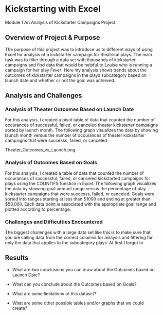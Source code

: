 # Kickstarting with Excel
Module 1 An Analysis of Kickstarter Campaigns Project

## Overview of Project & Purpose
The purpose of this project was to introduce us to different ways of using Excel for analysis of a kickstarter campaign for theatrical plays. The main task was to filter through a data set with thousands of kickstarter campaigns and find data that would be helpful to Louise who is running a campaign for her play *Fever*. Here my analysis shows trends about the outcomes of kickstarter campaigns in the plays subcategory based on launch date and whether or not the goal was achieved.   
## Analysis and Challenges

### Analysis of Theater Outcomes Based on Launch Date
For this analysis, I created a pivot table of data that counted the number of occurances of successful, failed, or canceled theater kickstarter campaigns sorted by launch month. The following graph visualizes the data by showing launch month versus the number of occurances of theater kickstarter campaigns that were successs, failed, or canceled.

Theater_Outcomes_vs_Launch.png

### Analysis of Outcomes Based on Goals
For this analysis, I created a table of data that counted the number of occurances of successful, failed, or canceled kickstarted campaigns for plays using the COUNTIFS function in Excel. The following graph visualizes the data by showing goal amount range versus the percentage of play kickstarter campaigns that were successs, failed, or canceled. Goals were sorted into ranges starting at less than $1000 and ending at greater than $50,000. Each data point is associated with the appropriate goal range and plotted according to percentage. 


### Challenges and Difficulties Encountered
The biggest challenges with a large data set like this is to make sure that you are calling data from the correct columns for anlaysis and filtering for only the data that applies to the subcategory plays. At first I forgot to 
## Results

- What are two conclusions you can draw about the Outcomes based on Launch Date?

- What can you conclude about the Outcomes based on Goals?

- What are some limitations of this dataset?

- What are some other possible tables and/or graphs that we could create?
